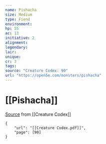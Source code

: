 ```yaml
---
name: Pishacha
size: Medium
type: Fiend
environment: 
hp: 55
ac: 13
initiative: 2
alignment: 
legendary: 
lair: 
unique: 
cr: 3
tags: 
source: "Creature Codex: 90"
url: "https://open5e.com/monsters/pishacha"
---
```

# [[Pishacha]]

[Source](zotero://open-pdf/library/items/NTNKJRHG?page=90) from [[Creature Codex]]

```pdf
{
	"url": "[[Creature Codex.pdf]]",
	"page": [90]
}
```

